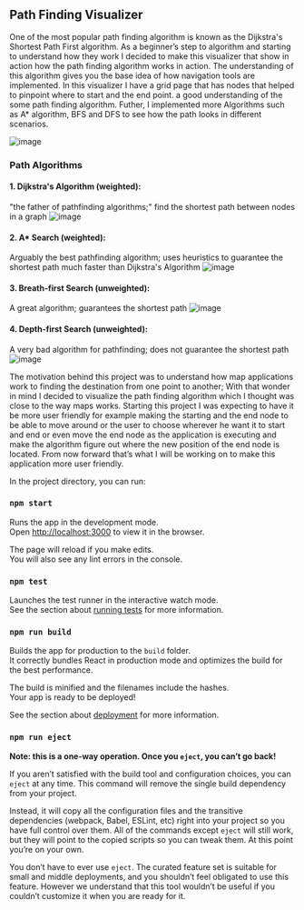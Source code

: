
## Path Finding Visualizer

One of the most popular path finding algorithm is known as the Dijkstra's Shortest Path First algorithm. As a beginner’s step to algorithm and starting to understand how they work I decided to make this visualizer that show in action how the path finding algorithm works in action. The understanding of this algorithm gives you the base idea of how navigation tools are implemented.  In this visualizer I have a grid page that has nodes that helped to pinpoint where to start and the end point. a good understanding of the some path finding algorithm. Futher, I implemented more Algorithms such as A* algorithm, BFS and DFS to see how the path looks in different scenarios.

![image](https://user-images.githubusercontent.com/44619905/118291599-66d2a480-b4f5-11eb-8c7b-1715e52c7131.png)

### Path Algorithms

#### 1. Dijkstra's Algorithm (weighted):
"the father of pathfinding algorithms;" find the shortest path between nodes in a graph
![image](https://user-images.githubusercontent.com/44619905/118291773-9681ac80-b4f5-11eb-9308-b6d095b3453e.png)

#### 2. A* Search (weighted):
Arguably the best pathfinding algorithm; uses heuristics to guarantee the shortest path much faster than Dijkstra's Algorithm
![image](https://user-images.githubusercontent.com/44619905/118291869-ad280380-b4f5-11eb-9b77-5f4c1a37d820.png)

#### 3. Breath-first Search (unweighted): 
A great algorithm; guarantees the shortest path
![image](https://user-images.githubusercontent.com/44619905/118291937-c16c0080-b4f5-11eb-8eb2-803527d69055.png)

#### 4. Depth-first Search (unweighted):
A very bad algorithm for pathfinding; does not guarantee the shortest path
![image](https://user-images.githubusercontent.com/44619905/118292003-d21c7680-b4f5-11eb-8309-1cabc842797c.png)

The motivation behind this project was to understand how map applications work to finding the destination from one point to another; With that wonder in mind I decided to visualize the path finding algorithm which I thought was close to the way maps works. Starting this project I was expecting to have it be more user friendly for example making the starting and the end node to be able to move around or the user to choose wherever he want it to start and end or even move the end node as the application is executing and make the algorithm figure out where the new position of the end node is located. From now forward that’s what I will be working on to make this application more user friendly.

In the project directory, you can run:

### `npm start`

Runs the app in the development mode.<br />
Open [http://localhost:3000](http://localhost:3000) to view it in the browser.

The page will reload if you make edits.<br />
You will also see any lint errors in the console.

### `npm test`

Launches the test runner in the interactive watch mode.<br />
See the section about [running tests](https://facebook.github.io/create-react-app/docs/running-tests) for more information.

### `npm run build`

Builds the app for production to the `build` folder.<br />
It correctly bundles React in production mode and optimizes the build for the best performance.

The build is minified and the filenames include the hashes.<br />
Your app is ready to be deployed!

See the section about [deployment](https://facebook.github.io/create-react-app/docs/deployment) for more information.

### `npm run eject`

**Note: this is a one-way operation. Once you `eject`, you can’t go back!**

If you aren’t satisfied with the build tool and configuration choices, you can `eject` at any time. This command will remove the single build dependency from your project.

Instead, it will copy all the configuration files and the transitive dependencies (webpack, Babel, ESLint, etc) right into your project so you have full control over them. All of the commands except `eject` will still work, but they will point to the copied scripts so you can tweak them. At this point you’re on your own.

You don’t have to ever use `eject`. The curated feature set is suitable for small and middle deployments, and you shouldn’t feel obligated to use this feature. However we understand that this tool wouldn’t be useful if you couldn’t customize it when you are ready for it.

